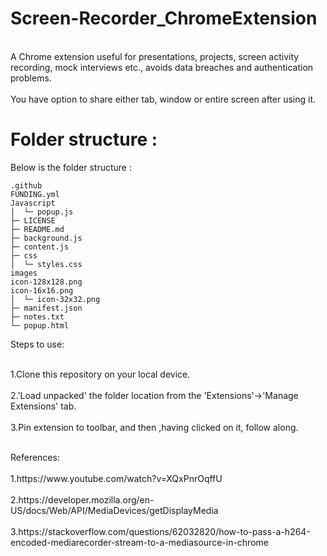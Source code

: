 # Screen-Recorder_ChromeExtension
<p>
 <br>A Chrome extension useful for presentations, projects, screen activity recording, mock interviews etc., avoids data breaches and authentication problems.</br>
 <br>You have option to share either tab, window or entire screen after using it.</br>
 
# Folder structure :
Below is the folder structure :
```
.github
FUNDING.yml
Javascript
│  └─ popup.js
├─ LICENSE
├─ README.md
├─ background.js
├─ content.js
├─ css
│  └─ styles.css
images
icon-128x128.png
icon-16x16.png
│  └─ icon-32x32.png
├─ manifest.json
├─ notes.txt
└─ popup.html
```

</p>
Steps to use:
<p>
  <br>1.Clone this repository on your local device.</br>
  <br>2.'Load unpacked' the folder location from the 'Extensions'->'Manage Extensions' tab.</br>
  <br>3.Pin extension to toolbar, and then ,having clicked on it, follow along.</br>
</p>
<p>
  <br>References:</br>
  <br>1.https://www.youtube.com/watch?v=XQxPnrOqffU</br>
  <br>2.https://developer.mozilla.org/en-US/docs/Web/API/MediaDevices/getDisplayMedia</br>
  <br>3.https://stackoverflow.com/questions/62032820/how-to-pass-a-h264-encoded-mediarecorder-stream-to-a-mediasource-in-chrome</br>
  
</p>

